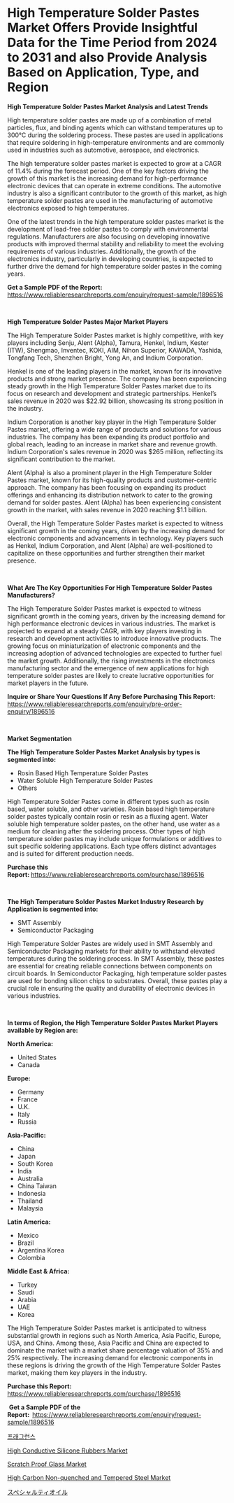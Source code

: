 <p><h1>High Temperature Solder Pastes Market Offers Provide Insightful Data for the Time Period from 2024 to 2031 and also Provide Analysis Based on Application, Type, and Region</h1></p><p><strong>High Temperature Solder Pastes Market Analysis and Latest Trends</strong></p>
<p><p>High temperature solder pastes are made up of a combination of metal particles, flux, and binding agents which can withstand temperatures up to 300°C during the soldering process. These pastes are used in applications that require soldering in high-temperature environments and are commonly used in industries such as automotive, aerospace, and electronics.</p><p>The high temperature solder pastes market is expected to grow at a CAGR of 11.4% during the forecast period. One of the key factors driving the growth of this market is the increasing demand for high-performance electronic devices that can operate in extreme conditions. The automotive industry is also a significant contributor to the growth of this market, as high temperature solder pastes are used in the manufacturing of automotive electronics exposed to high temperatures.</p><p>One of the latest trends in the high temperature solder pastes market is the development of lead-free solder pastes to comply with environmental regulations. Manufacturers are also focusing on developing innovative products with improved thermal stability and reliability to meet the evolving requirements of various industries. Additionally, the growth of the electronics industry, particularly in developing countries, is expected to further drive the demand for high temperature solder pastes in the coming years.</p></p>
<p><strong>Get a Sample PDF of the Report:&nbsp;</strong> <a href="https://www.reliableresearchreports.com/enquiry/request-sample/1896516">https://www.reliableresearchreports.com/enquiry/request-sample/1896516</a></p>
<p>&nbsp;</p>
<p><strong>High Temperature Solder Pastes Major Market Players</strong></p>
<p><p>The High Temperature Solder Pastes market is highly competitive, with key players including Senju, Alent (Alpha), Tamura, Henkel, Indium, Kester (ITW), Shengmao, Inventec, KOKI, AIM, Nihon Superior, KAWADA, Yashida, Tongfang Tech, Shenzhen Bright, Yong An, and Indium Corporation. </p><p>Henkel is one of the leading players in the market, known for its innovative products and strong market presence. The company has been experiencing steady growth in the High Temperature Solder Pastes market due to its focus on research and development and strategic partnerships. Henkel’s sales revenue in 2020 was $22.92 billion, showcasing its strong position in the industry.</p><p>Indium Corporation is another key player in the High Temperature Solder Pastes market, offering a wide range of products and solutions for various industries. The company has been expanding its product portfolio and global reach, leading to an increase in market share and revenue growth. Indium Corporation's sales revenue in 2020 was $265 million, reflecting its significant contribution to the market.</p><p>Alent (Alpha) is also a prominent player in the High Temperature Solder Pastes market, known for its high-quality products and customer-centric approach. The company has been focusing on expanding its product offerings and enhancing its distribution network to cater to the growing demand for solder pastes. Alent (Alpha) has been experiencing consistent growth in the market, with sales revenue in 2020 reaching $1.1 billion.</p><p>Overall, the High Temperature Solder Pastes market is expected to witness significant growth in the coming years, driven by the increasing demand for electronic components and advancements in technology. Key players such as Henkel, Indium Corporation, and Alent (Alpha) are well-positioned to capitalize on these opportunities and further strengthen their market presence.</p></p>
<p>&nbsp;</p>
<p><strong>What Are The Key Opportunities For High Temperature Solder Pastes Manufacturers?</strong></p>
<p><p>The High Temperature Solder Pastes market is expected to witness significant growth in the coming years, driven by the increasing demand for high performance electronic devices in various industries. The market is projected to expand at a steady CAGR, with key players investing in research and development activities to introduce innovative products. The growing focus on miniaturization of electronic components and the increasing adoption of advanced technologies are expected to further fuel the market growth. Additionally, the rising investments in the electronics manufacturing sector and the emergence of new applications for high temperature solder pastes are likely to create lucrative opportunities for market players in the future.</p></p>
<p><strong>Inquire or Share Your Questions If Any Before Purchasing This Report:</strong> <a href="https://www.reliableresearchreports.com/enquiry/pre-order-enquiry/1896516">https://www.reliableresearchreports.com/enquiry/pre-order-enquiry/1896516</a></p>
<p>&nbsp;</p>
<p><strong>Market Segmentation</strong></p>
<p><strong>The High Temperature Solder Pastes Market Analysis by types is segmented into:</strong></p>
<p><ul><li>Rosin Based High Temperature Solder Pastes</li><li>Water Soluble High Temperature Solder Pastes</li><li>Others</li></ul></p>
<p><p>High Temperature Solder Pastes come in different types such as rosin based, water soluble, and other varieties. Rosin based high temperature solder pastes typically contain rosin or resin as a fluxing agent. Water soluble high temperature solder pastes, on the other hand, use water as a medium for cleaning after the soldering process. Other types of high temperature solder pastes may include unique formulations or additives to suit specific soldering applications. Each type offers distinct advantages and is suited for different production needs.</p></p>
<p><strong>Purchase this Report:&nbsp;</strong><a href="https://www.reliableresearchreports.com/purchase/1896516">https://www.reliableresearchreports.com/purchase/1896516</a></p>
<p>&nbsp;</p>
<p><strong>The High Temperature Solder Pastes Market Industry Research by Application is segmented into:</strong></p>
<p><ul><li>SMT Assembly</li><li>Semiconductor Packaging</li></ul></p>
<p><p>High Temperature Solder Pastes are widely used in SMT Assembly and Semiconductor Packaging markets for their ability to withstand elevated temperatures during the soldering process. In SMT Assembly, these pastes are essential for creating reliable connections between components on circuit boards. In Semiconductor Packaging, high temperature solder pastes are used for bonding silicon chips to substrates. Overall, these pastes play a crucial role in ensuring the quality and durability of electronic devices in various industries.</p></p>
<p>&nbsp;</p>
<p><strong>In terms of Region, the High Temperature Solder Pastes Market Players available by Region are:</strong></p>
<p>
    <p> <strong> North America: </strong>
        <ul>
            <li>United States</li>
            <li>Canada</li>
        </ul>
        </p> 
    <p> <strong> Europe: </strong>
        <ul>
            <li>Germany</li>
            <li>France</li>
            <li>U.K.</li>
            <li>Italy</li>
            <li>Russia</li>
        </ul>
        </p> 
    <p> <strong> Asia-Pacific: </strong>
        <ul>
            <li>China</li>
            <li>Japan</li>
            <li>South Korea</li>
            <li>India</li>
            <li>Australia</li>
            <li>China Taiwan</li>
            <li>Indonesia</li>
            <li>Thailand</li>
            <li>Malaysia</li>
        </ul>
        </p> 
    <p> <strong> Latin America: </strong>
        <ul>
            <li>Mexico</li>
            <li>Brazil</li>
            <li>Argentina Korea</li>
            <li>Colombia</li>
        </ul>
        </p> 
    <p> <strong> Middle East & Africa: </strong>
        <ul>
            <li>Turkey</li>
            <li>Saudi</li>
            <li>Arabia</li>
            <li>UAE</li>
            <li>Korea</li>
        </ul>
    </p>
    </p>
<p><p>The High Temperature Solder Pastes market is anticipated to witness substantial growth in regions such as North America, Asia Pacific, Europe, USA, and China. Among these, Asia Pacific and China are expected to dominate the market with a market share percentage valuation of 35% and 25% respectively. The increasing demand for electronic components in these regions is driving the growth of the High Temperature Solder Pastes market, making them key players in the industry.</p></p>
<p><strong>Purchase this Report: </strong><a href="https://www.reliableresearchreports.com/purchase/1896516">https://www.reliableresearchreports.com/purchase/1896516</a></p>
<p>&nbsp;<strong>Get a Sample PDF of the Report:&nbsp;&nbsp;</strong><a href="https://www.reliableresearchreports.com/enquiry/request-sample/1896516">https://www.reliableresearchreports.com/enquiry/request-sample/1896516</a></p>
<p><strong></strong></p>
<p><p><a href="https://medium.com/@sherrillcrooksxa8i18ucf2m/%ED%96%A5%EC%88%98-%EC%8B%9C%EC%9E%A5-%EA%B7%9C%EB%AA%A8%EB%8A%94-%EC%84%B8%EA%B3%84-%EC%82%B0%EC%97%85%EC%97%90%EC%84%9C-%EC%B5%9C%EC%83%81%EC%9D%98-%EB%A7%88%EC%BC%80%ED%8C%85-%EC%B1%84%EB%84%90%EC%9D%84-%EB%82%98%ED%83%80%EB%83%85%EB%8B%88%EB%8B%A4-8b6bff7f4cbd">프래그런스</a></p><p><a href="https://github.com/gamblestampleyjenny50m5sl6/Market-Research-Report-List-1/blob/main/high-conductive-silicone-rubbers-market.md">High Conductive Silicone Rubbers Market</a></p><p><a href="https://view.publitas.com/reportprime-1/scratch-proof-glass-market-size-global-industry-overview-market-segmentation-and-forecast-2024-to-2031/">Scratch Proof Glass Market</a></p><p><a href="https://github.com/wwwkeltoum/Market-Research-Report-List-2/blob/main/high-carbon-non-quenched-and-tempered-steel-market.md">High Carbon Non-quenched and Tempered Steel Market</a></p><p><a href="https://medium.com/@tariqzafar00/%E3%82%B9%E3%83%9A%E3%82%B7%E3%83%A3%E3%83%AB%E3%83%86%E3%82%A3%E3%82%AA%E3%82%A4%E3%83%AB%E5%B8%82%E5%A0%B4%E3%81%AE%E5%88%86%E6%9E%90-%E3%82%B0%E3%83%AD%E3%83%BC%E3%83%90%E3%83%AB%E7%94%A3%E6%A5%AD%E3%81%AE%E5%B1%95%E6%9C%9B%E3%81%A8%E4%BA%88%E6%B8%AC-2024%E5%B9%B4%E3%81%8B%E3%82%892031%E5%B9%B4-3c9277b131c2">スペシャルティオイル</a></p></p>